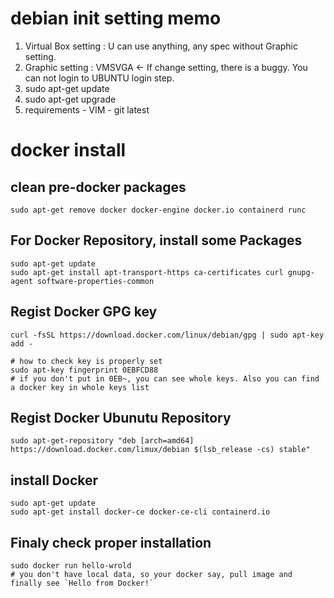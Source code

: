 # debian init setting memo 
1. Virtual Box setting : U can use anything, any spec without Graphic setting.
2. Graphic setting : VMSVGA <- If change setting, there is a buggy. You can not login to UBUNTU login step.
3. sudo apt-get update
4. sudo apt-get upgrade
5. requirements
        - VIM
        - git latest

# docker install

## clean pre-docker packages
```shell
sudo apt-get remove docker docker-engine docker.io containerd runc
```

## For Docker Repository, install some Packages
```shell
sudo apt-get update
sudo apt-get install apt-transport-https ca-certificates curl gnupg-agent software-properties-common
```

## Regist Docker GPG key
```shell
curl -fsSL https://download.docker.com/linux/debian/gpg | sudo apt-key add -

# how to check key is properly set
sudo apt-key fingerprint 0EBFCD88
# if you don't put in 0EB~, you can see whole keys. Also you can find a docker key in whole keys list
```

## Regist Docker Ubunutu Repository
```shell
sudo apt-get-repository "deb [arch=amd64] https://download.docker.com/limux/debian $(lsb_release -cs) stable"
```

## install Docker

```shell
sudo apt-get update
sudo apt-get install docker-ce docker-ce-cli containerd.io
```

## Finaly check proper installation 

```shell
sudo docker run hello-wrold
# you don't have local data, so your docker say, pull image and finally see `Hello from Docker!`
```

